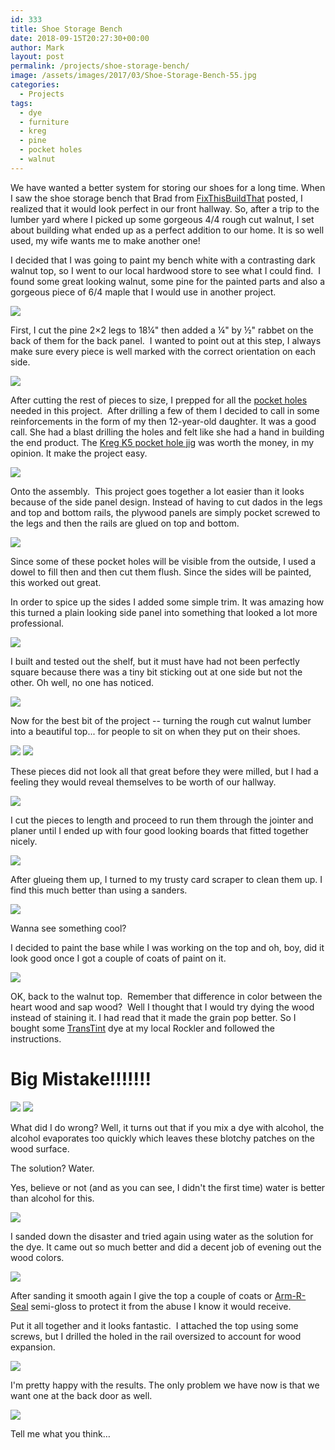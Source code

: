 ```yaml
---
id: 333
title: Shoe Storage Bench
date: 2018-09-15T20:27:30+00:00
author: Mark
layout: post
permalink: /projects/shoe-storage-bench/
image: /assets/images/2017/03/Shoe-Storage-Bench-55.jpg
categories:
  - Projects
tags:
  - dye
  - furniture
  - kreg
  - pine
  - pocket holes
  - walnut
---
```


We have wanted a better system for storing our shoes for a long time. When I saw the shoe storage bench that Brad from [FixThisBuildThat](http://fixthisbuildthat.com/sandpaper-disc-storage-rack/) posted, I realized that it would look perfect in our front hallway. So, after a trip to the lumber yard where I picked up some gorgeous 4/4 rough cut walnut, I set about building what ended up as a perfect addition to our home. It is so well used, my wife wants me to make another one!

I decided that I was going to paint my bench white with a contrasting dark walnut top, so I went to our local hardwood store to see what I could find.  I found some great looking walnut, some pine for the painted parts and also a gorgeous piece of 6/4 maple that I would use in another project.

![](/assets/images/2018/10/Shoe-Storage-Bench-2.jpeg)

First, I cut the pine 2&#215;2 legs to 18¼" then added a ¼" by ½" rabbet on the back of them for the back panel.  I wanted to point out at this step, I always make sure every piece is well marked with the correct orientation on each side.

![](/assets/images/2018/10/Shoe-Storage-Bench-1.jpeg)

After cutting the rest of pieces to size, I prepped for all the [pocket holes](https://amzn.to/2Q3QLO8) needed in this project.  After drilling a few of them I decided to call in some reinforcements in the form of my then 12-year-old daughter. It was a good call. She had a blast drilling the holes and felt like she had a hand in building the end product. The [Kreg K5 pocket hole jig](https://amzn.to/2Q3QLO8) was worth the money, in my opinion. It make the project easy.

![](/assets/images/2018/10/Shoe-Storage-Bench-3.jpeg)

Onto the assembly.  This project goes together a lot easier than it looks because of the side panel design. Instead of having to cut dados in the legs and top and bottom rails, the plywood panels are simply pocket screwed to the legs and then the rails are glued on top and bottom.

![](/assets/images/2018/10/Shoe-Storage-Bench-5.jpeg)

Since some of these pocket holes will be visible from the outside, I used a dowel to fill then and then cut them flush. Since the sides will be painted, this worked out great.

In order to spice up the sides I added some simple trim. It was amazing how this turned a plain looking side panel into something that looked a lot more professional.

![](/assets/images/2018/10/Shoe-Storage-Bench-4.jpeg)

I built and tested out the shelf, but it must have had not been perfectly square because there was a tiny bit sticking out at one side but not the other. Oh well, no one has noticed.

![](/assets/images/2018/10/Shoe-Storage-Bench-6.jpeg)

Now for the best bit of the project -- turning the rough cut walnut lumber into a beautiful top... for people to sit on when they put on their shoes.

![](/assets/images/2018/10/Shoe-Storage-Bench-7-e1539576716116.jpeg)
![](/assets/images/2018/10/Shoe-Storage-Bench-8.jpeg)

These pieces did not look all that great before they were milled, but I had a feeling they would reveal themselves to be worth of our hallway.

![](/assets/images/2018/10/Shoe-Storage-Bench-8.jpeg)

I cut the pieces to length and proceed to run them through the jointer and planer until I ended up with four good looking boards that fitted together nicely.

![](/assets/images/2018/10/Shoe-Storage-Bench-26.jpg)

After glueing them up, I turned to my trusty card scraper to clean them up. I find this much better than using a sanders.

![](/assets/images/2018/10/Shoe-Storage-Bench-27.jpg)

Wanna see something cool?

I decided to paint the base while I was working on the top and oh, boy, did it look good once I got a couple of coats of paint on it.

![](/assets/images/2018/10/Shoe-Storage-Bench-30.jpg)

OK, back to the walnut top.  Remember that difference in color between the heart wood and sap wood?  Well I thought that I would try dying the wood instead of staining it. I had read that it made the grain pop better. So I bought some [TransTint](https://amzn.to/2yCYU5g) dye at my local Rockler and followed the instructions.

# Big Mistake!!!!!!!

![](/assets/images/2018/10/Shoe-Storage-Bench-32.jpg)
![](/assets/images/2018/10/Shoe-Storage-Bench-33.jpg)

What did I do wrong? Well, it turns out that if you mix a dye with alcohol, the alcohol evaporates too quickly which leaves these blotchy patches on the wood surface.

The solution? Water.

Yes, believe or not (and as you can see, I didn't the first time) water is better than alcohol for this.

![](/assets/images/2018/10/Shoe-Storage-Bench-15-1.jpeg)

I sanded down the disaster and tried again using water as the solution for the dye. It came out so much better and did a decent job of evening out the wood colors.

![](/assets/images/2018/10/Shoe-Storage-Bench-16-1.jpeg)

After sanding it smooth again I give the top a couple of coats or [Arm-R-Seal](https://amzn.to/2SrmvOS) semi-gloss to protect it from the abuse I know it would receive.

Put it all together and it looks fantastic.  I attached the top using some screws, but I drilled the holed in the rail oversized to account for wood expansion.

![](/assets/images/2018/10/Shoe-Storage-Bench-18-1.jpeg)

I'm pretty happy with the results. The only problem we have now is that we want one at the back door as well.

![](/assets/images/2018/10/Shoe-Storage-Bench-19-1.jpeg)

Tell me what you think&#8230;
